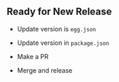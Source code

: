 ## Ready for New Release

* Update version is `egg.json`

* Update version in `package.json`

* Make a PR

* Merge and release